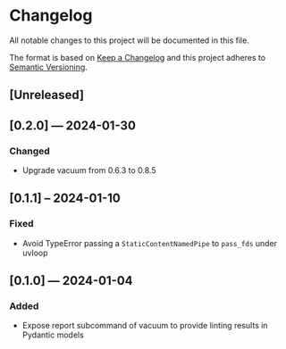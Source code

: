 # Changelog
All notable changes to this project will be documented in this file.

The format is based on [Keep a Changelog](http://keepachangelog.com/en/1.0.0/)
and this project adheres to [Semantic Versioning](http://semver.org/spec/v2.0.0.html).


## [Unreleased]


## [0.2.0] — 2024-01-30
### Changed
- Upgrade vacuum from 0.6.3 to 0.8.5


## [0.1.1] – 2024-01-10
### Fixed
- Avoid TypeError passing a `StaticContentNamedPipe` to `pass_fds` under uvloop

## [0.1.0] — 2024-01-04
### Added
- Expose report subcommand of vacuum to provide linting results in Pydantic models
